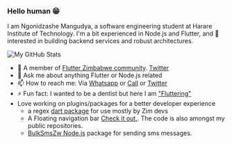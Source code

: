### Hello human 😁

I am Ngonidzashe Mangudya, a software engineering student at Harare Institute of Technology. I'm a bit experienced in Node.js and Flutter, and 💯 interested in building backend services and robust architectures.

![My GitHub Stats](https://github-readme-stats.vercel.app/api?username=iamngoni&count_private=true&show_icons=true&theme=tokyonight)

- 👯 A member of [Flutter Zimbabwe community](https://github.com/flutterdevzim/). [Twitter](https://twitter.com/FlutterZimbabwe)
- 💬 Ask me about anything Flutter or Node.js related
- 📫 How to reach me: Via [Whatsapp](https://api.whatsapp.com/send?phone=263713700601) or [Call](tel:263777213388) or [Twitter](https://twitter.com/iamngoni_)
- ⚡ Fun fact: I wanted to be a dentist but here I am ["Fluttering"](https://flutter.dev)
- Love working on plugins/packages for a better developer experience
  - a regex [dart package](https://pub.dev/packages/localregex) for use mostly by Zim devs
  - A Floating navigation bar [Check it out.](https://pub.dev/packages/floating_navbar). The code is also amongst my public repositories.
  - [BulkSmsZw Node.js](https://www.npmjs.com/package/bulksmszw) package for sending sms messages.
